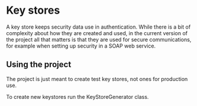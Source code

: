 # Key stores

A key store keeps security data use in authentication. While there is a bit of complexity about how they are created and used, in the current version of the project all that matters is that they are used for secure communications, for example when setting up security in a SOAP web service.

## Using the project

The project is just meant to create test key stores, not ones for production use.

To create new keystores run the KeyStoreGenerator class.
